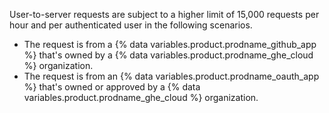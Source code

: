 User-to-server requests are subject to a higher limit of 15,000 requests per hour and per authenticated user in the following scenarios.

- The request is from a {% data variables.product.prodname_github_app %} that's owned by a {% data variables.product.prodname_ghe_cloud %} organization.
- The request is from an {% data variables.product.prodname_oauth_app %} that's owned or approved by a {% data variables.product.prodname_ghe_cloud %} organization.
